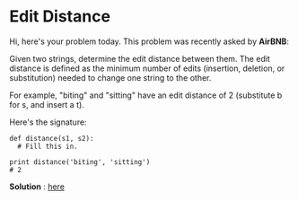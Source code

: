 # Edit Distance
Hi, here's your problem today. This problem was recently asked by **AirBNB**:

Given two strings, determine the edit distance between them. The edit distance is defined as the minimum number of edits (insertion, deletion, or substitution) needed to change one string to the other.

For example, "biting" and "sitting" have an edit distance of 2 (substitute b for s, and insert a t).

Here's the signature:


    def distance(s1, s2):
      # Fill this in.

    print distance('biting', 'sitting')
    # 2

**Solution** : [here](../solutions/edist-distance.php)
